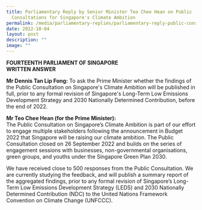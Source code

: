 ```yaml
---
title: Parliamentary Reply by Senior Minister Teo Chee Hean on Public
  Consultations for Singapore's Climate Ambition
permalink: /media/parliamentary-replies/parliamentary-reply-public-consultation-climate-ambition/
date: 2022-10-04
layout: post
description: ""
image: ""
---
```

**FOURTEENTH PARLIAMENT OF SINGAPORE  
WRITTEN ANSWER**

**Mr Dennis Tan Lip Fong:** To ask the Prime Minister whether the findings of the Public Consultation on Singapore's Climate Ambition will be published in full, prior to any formal revision of Singapore's Long-Term Low Emissions Development Strategy and 2030 Nationally Determined Contribution, before the end of 2022.

**Mr Teo Chee Hean (for the Prime Minister):**
<br>
The Public Consultation on Singapore’s Climate Ambition is part of our effort to engage multiple stakeholders following the announcement in Budget 2022 that Singapore will be raising our climate ambition. The Public Consultation closed on 26 September 2022 and builds on the series of engagement sessions with businesses, non-governmental organisations, green groups, and youths under the Singapore Green Plan 2030.

We have received close to 500 responses from the Public Consultation. We are currently studying the feedback, and will publish a summary report of the aggregated findings, prior to any formal revision of Singapore’s Long-Term Low Emissions Development Strategy (LEDS) and 2030 Nationally Determined Contribution (NDC) to the United Nations Framework Convention on Climate Change (UNFCCC).
